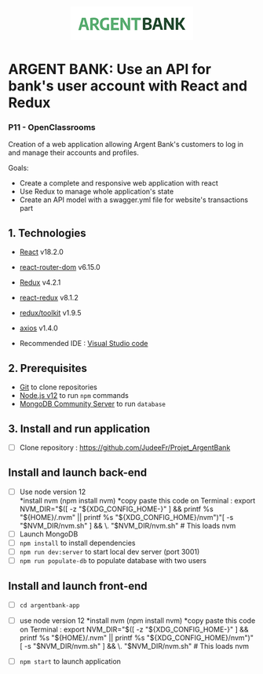 <br/>
<p align="center"><img src="https://github.com/JudeeFr/Projet_ArgentBank/blob/main/argentbank-app/src/assets/img/argentBankLogo.png?raw=true" alt="Logo Argent Bank" /></p>

# ARGENT BANK: Use an API for bank's user account with React and Redux

 ### P11 - OpenClassrooms
  
Creation of a web application allowing Argent Bank's customers to log in and manage their accounts and profiles.

Goals:
- Create a complete and responsive web application with react
- Use Redux to manage whole application's state
- Create an API model with a swagger.yml file for website's transactions part


## 1. Technologies

-  [React](https://reactjs.org/) v18.2.0  
-  [react-router-dom](https://reactrouter.com/web/guides/quick-start) v6.15.0 
-  [Redux](https://redux.js.org/introduction/getting-started) v4.2.1 
-  [react-redux](https://react-redux.js.org/introduction/getting-started) v8.1.2  
-  [redux/toolkit](https://redux-toolkit.js.org/introduction/getting-started) v1.9.5
-  [axios](https://www.npmjs.com/package/axios) v1.4.0 

- Recommended IDE : [Visual Studio code](https://code.visualstudio.com/)
   
## 2. Prerequisites

- [Git](https://git-scm.com/) to clone repositories
- [Node.js v12](https://nodejs.org/en/) to run `npm` commands
- [MongoDB Community Server](https://www.mongodb.com/try/download/community) to run `database`

## 3. Install and run application
- [ ] Clone repository : https://github.com/JudeeFr/Projet_ArgentBank

## Install and launch back-end
- [ ] Use node version 12  
    *install nvm (npm install nvm)
    *copy paste this code on Terminal :
        export NVM_DIR="$([ -z "${XDG_CONFIG_HOME-}" ] && printf %s "${HOME}/.nvm" || printf %s "${XDG_CONFIG_HOME}/nvm")"[ -s "$NVM_DIR/nvm.sh" ] && \. "$NVM_DIR/nvm.sh" # This loads nvm
- [ ] Launch MongoDB
- [ ] `npm install` to install dependencies
- [ ] `npm run dev:server` to start local dev server (port 3001)  
- [ ] `npm run populate-db` to populate database with two users

## Install and launch front-end
- [ ] `cd argentbank-app`
- [ ] use node version 12
    *install nvm (npm install nvm)
    *copy paste this code on Terminal :
        export NVM_DIR="$([ -z "${XDG_CONFIG_HOME-}" ] && printf %s "${HOME}/.nvm" || printf %s "${XDG_CONFIG_HOME}/nvm")"[ -s "$NVM_DIR/nvm.sh" ] && \. "$NVM_DIR/nvm.sh" # This loads nvm
- [ ] `npm start` to launch application






